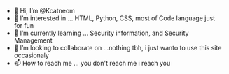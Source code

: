 - 👋 Hi, I’m @Kcatneom
- 👀 I’m interested in ... HTML, Python, CSS, most of Code language just for fun
- 🌱 I’m currently learning ... Security information, and Security Management
- 💞️ I’m looking to collaborate on ...nothing tbh, i just wanto to use this site occasionaly
- 📫 How to reach me ... you don't reach me i reach you

